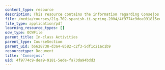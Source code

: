 ```yaml
---
content_type: resource
description: This resource contains the information regarding Consejos.
file: /media/courses/21g-702-spanish-ii-spring-2004/4f9774c9dea991815edefa73da94bdd3_MIT21G_702S04_31cons.pdf
file_type: application/pdf
learning_resource_types: []
ocw_type: OCWFile
parent_title: In-class Activities
parent_type: CourseSection
parent_uid: b6628738-d3a4-8582-c2f3-5df1c21ac1b9
resourcetype: Document
title: 'Consejos:'
uid: 4f9774c9-dea9-9181-5ede-fa73da94bdd3
---
```

